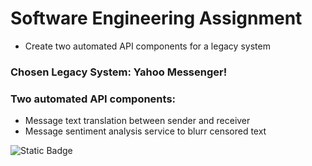 # Software Engineering Assignment
- Create two automated API components for a legacy system
### Chosen Legacy System: Yahoo Messenger!

### Two automated API components:
- Message text translation between sender and receiver
- Message sentiment analysis service to blurr censored text

![Static Badge](https://img.shields.io/badge/Go_To_Live_Site-g?color=%23792ed6&link=https%3A%2F%2Frj-automated-api-app.onrender.com)
